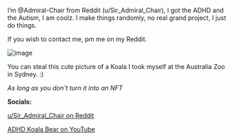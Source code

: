 I’m @Admiral-Chair from Reddit (u/Sir_Admiral_Chair), I got the ADHD and the Autism, I am coolz. I make things randomly, no real grand project, I just do things.

If you wish to contact me, pm me on my Reddit.

![image](https://styles.redditmedia.com/t5_50g920/styles/profileIcon_7uuteryln7m71.jpg?width=256&height=256&frame=1&crop=256:256,smart&s=890e9c7464670fd5bf2134d098616abea74dc24c)

You can steal this cute picture of a Koala I took myself at the Australia Zoo in Sydney. :)

*As long as you don't turn it into an NFT*

**Socials:**

[u/Sir_Admiral_Chair on Reddit](https://www.reddit.com/user/Sir_Admiral_Chair)

[ADHD Koala Bear on YouTube](https://www.youtube.com/@adhdkoalabear/)

<!---
Admiral-Chair/Admiral-Chair is a ✨ special ✨ repository because its `README.md` (this file) appears on your GitHub profile.
You can click the Preview link to take a look at your changes.
--->
